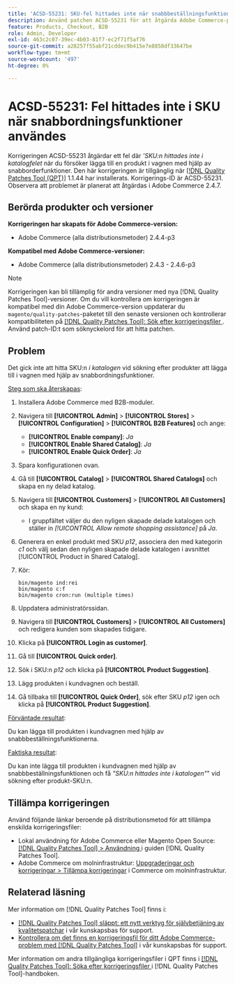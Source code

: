 ```yaml
---
title: 'ACSD-55231: SKU-fel hittades inte när snabbbeställningsfunktionen användes'
description: Använd patchen ACSD-55231 för att åtgärda Adobe Commerce-problemet där du fick *'SKU:n hittades inte i katalogfelet* när du försökte lägga till en produkt i kundvagnen med hjälp av snabbbeställningsfunktionerna.
feature: Products, Checkout, B2B
role: Admin, Developer
exl-id: 463c2c07-39ec-4b03-81f7-ec2f71f5af76
source-git-commit: a28257f55abf21cddec9b415e7e8858df33647be
workflow-type: tm+mt
source-wordcount: '497'
ht-degree: 0%

---
```


# ACSD-55231: Fel hittades inte i SKU när snabbordningsfunktioner användes

Korrigeringen ACSD-55231 åtgärdar ett fel där *&#39;SKU:n hittades inte i katalogfelet* när du försöker lägga till en produkt i vagnen med hjälp av snabborderfunktioner. Den här korrigeringen är tillgänglig när [[!DNL Quality Patches Tool (QPT)]](/help/announcements/adobe-commerce-announcements/magento-quality-patches-released-new-tool-to-self-serve-quality-patches.md) 1.1.44 har installerats. Korrigerings-ID är ACSD-55231. Observera att problemet är planerat att åtgärdas i Adobe Commerce 2.4.7.

## Berörda produkter och versioner

**Korrigeringen har skapats för Adobe Commerce-version:**

* Adobe Commerce (alla distributionsmetoder) 2.4.4-p3

**Kompatibel med Adobe Commerce-versioner:**

* Adobe Commerce (alla distributionsmetoder) 2.4.3 - 2.4.6-p3

>[!NOTE]
>
>Korrigeringen kan bli tillämplig för andra versioner med nya [!DNL Quality Patches Tool]-versioner. Om du vill kontrollera om korrigeringen är kompatibel med din Adobe Commerce-version uppdaterar du `magento/quality-patches`-paketet till den senaste versionen och kontrollerar kompatibiliteten på [[!DNL Quality Patches Tool]: Sök efter korrigeringsfiler ](https://experienceleague.adobe.com/tools/commerce-quality-patches/index.html). Använd patch-ID:t som söknyckelord för att hitta patchen.

## Problem

Det gick inte att hitta SKU:n *i katalogen* vid sökning efter produkter att lägga till i vagnen med hjälp av snabbordningsfunktioner.

<u>Steg som ska återskapas</u>:

1. Installera Adobe Commerce med B2B-moduler.
1. Navigera till **[!UICONTROL Admin]** > **[!UICONTROL Stores]** > **[!UICONTROL Configuration]** > **[!UICONTROL B2B Features]** och ange:
   * **[!UICONTROL Enable company]**: *Ja*
   * **[!UICONTROL Enable Shared Catalog]**: *Ja*
   * **[!UICONTROL Enable Quick Order]**: *Ja*
1. Spara konfigurationen ovan.
1. Gå till **[!UICONTROL Catalog]** > **[!UICONTROL Shared Catalogs]** och skapa en ny delad katalog.
1. Navigera till **[!UICONTROL Customers]** > **[!UICONTROL All Customers]** och skapa en ny kund:
   * I gruppfältet väljer du den nyligen skapade delade katalogen och ställer in *[!UICONTROL Allow remote shopping assistance]* på *Ja*.
1. Generera en enkel produkt med SKU *p12*, associera den med kategorin *c1* och välj sedan den nyligen skapade delade katalogen i avsnittet [!UICONTROL Product in Shared Catalog].
1. Kör:

   ```
   bin/magento ind:rei 
   bin/magento c:f 
   bin/magento cron:run (multiple times)
   ```

1. Uppdatera administratörssidan.
1. Navigera till **[!UICONTROL Customers]** > **[!UICONTROL All Customers]** och redigera kunden som skapades tidigare.
1. Klicka på **[!UICONTROL Login as customer]**.
1. Gå till **[!UICONTROL Quick order]**.
1. Sök i SKU:n *p12* och klicka på **[!UICONTROL Product Suggestion]**.
1. Lägg produkten i kundvagnen och beställ.
1. Gå tillbaka till **[!UICONTROL Quick Order]**, sök efter SKU *p12* igen och klicka på **[!UICONTROL Product Suggestion]**.

<u>Förväntade resultat</u>:

Du kan lägga till produkten i kundvagnen med hjälp av snabbbeställningsfunktionerna.

<u>Faktiska resultat</u>:

Du kan inte lägga till produkten i kundvagnen med hjälp av snabbbeställningsfunktionen och få *&quot;SKU:n hittades inte i katalogen&quot;*&quot; vid sökning efter produkt-SKU:n.

## Tillämpa korrigeringen

Använd följande länkar beroende på distributionsmetod för att tillämpa enskilda korrigeringsfiler:

* Lokal användning för Adobe Commerce eller Magento Open Source: [[!DNL Quality Patches Tool] > Användning ](https://experienceleague.adobe.com/docs/commerce-operations/tools/quality-patches-tool/usage.html) i guiden [!DNL Quality Patches Tool].
* Adobe Commerce om molninfrastruktur: [Uppgraderingar och korrigeringar > Tillämpa korrigeringar](https://experienceleague.adobe.com/docs/commerce-cloud-service/user-guide/develop/upgrade/apply-patches.html) i Commerce om molninfrastruktur.

## Relaterad läsning

Mer information om [!DNL Quality Patches Tool] finns i:

* [[!DNL Quality Patches Tool] släppt: ett nytt verktyg för självbetjäning av kvalitetspatchar](/help/announcements/adobe-commerce-announcements/magento-quality-patches-released-new-tool-to-self-serve-quality-patches.md) i vår kunskapsbas för support.
* [Kontrollera om det finns en korrigeringsfil för ditt Adobe Commerce-problem med  [!DNL Quality Patches Tool]](/help/support-tools/patches-available-in-qpt-tool/check-patch-for-magento-issue-with-magento-quality-patches.md) i vår kunskapsbas för support.

Mer information om andra tillgängliga korrigeringsfiler i QPT finns i [[!DNL Quality Patches Tool]: Söka efter korrigeringsfiler ](https://experienceleague.adobe.com/tools/commerce-quality-patches/index.html) i [!DNL Quality Patches Tool]-handboken.
